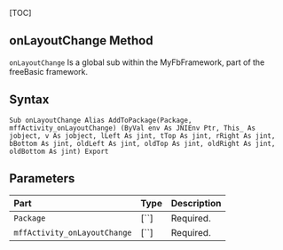 [TOC]
## onLayoutChange Method

`onLayoutChange` Is a global sub within the MyFbFramework, part of the freeBasic framework.
## Syntax

```freeBasic
Sub onLayoutChange Alias AddToPackage(Package, mffActivity_onLayoutChange) (ByVal env As JNIEnv Ptr, This_ As jobject, v As jobject, lLeft As jint, tTop As jint, rRight As jint, bBottom As jint, oldLeft As jint, oldTop As jint, oldRight As jint, oldBottom As jint) Export
```

## Parameters

|Part|Type|Description|
| :------------ | :------------ | :------------ |
|`Package`|[``]|Required.|
|`mffActivity_onLayoutChange`|[``]|Required.|
